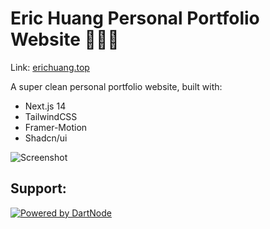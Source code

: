 # Eric Huang Personal Portfolio Website 🧑🏻‍💻

Link: [erichuang.top](https://erichuang.top)

A super clean personal portfolio website, built with:

- Next.js 14
- TailwindCSS
- Framer-Motion
- Shadcn/ui

![Screenshot](./screenshot.png)

## Support:
[![Powered by DartNode](https://dartnode.com/branding/DN-Open-Source-sm.png)](https://dartnode.com "Powered by DartNode - Free VPS for Open Source")
